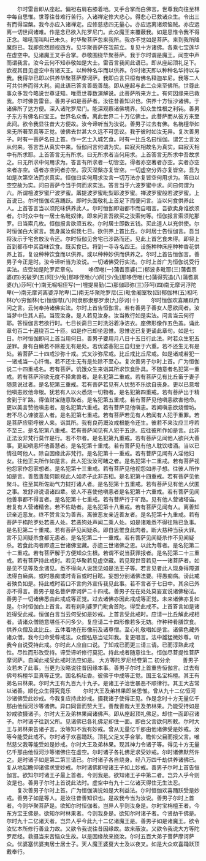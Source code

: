 <!-- { "loadSidebar": true } -->
　　尔时雷音即从座起。偏袒右肩右膝着地。叉手合掌而白佛言。世尊我向往至林中每自思惟。世尊往昔难行苦行。入诸禅定修大悲心。得悲心已救诸众生。令出三有而得涅槃。我今亦应入诸禅定。应修慈悲四无量心。亦应远离诸烦恼贼。亦应远离一切世间诸难。作是念已欲入陀罗尼门。此众魔王来覆蔽我。如是思惟令我不得正念。嗥吼而叫叫已未久。时华聚菩萨忽来我所。我亦不觉如是菩萨。来到我所降魔怨已。我即忽然顾视四方。见华聚菩萨在我前立。复见十方诸佛。各乘七宝莲华在虚空中。见诸魔王叉手合掌。恭敬围绕华聚菩萨。我于尔时谓是魔王。闻空中声而谓我言。汝今云何不知恭敬如是大士。雷音言我闻此语已。即从座起顶礼足下。欲视其目见虚空中有诸天王。以种种名华而以供养。尔时诸天即以种种名华持以与我。我得华已即以供养华聚菩萨摩诃萨。我即白言只桓有佛名释迦牟尼。我等二人可共供养而得大利。闻此语已答言善哉善哉。即从座起与此二众来至佛所。世尊此事众多我今略说世尊证知。唯愿世尊数演解说。此菩萨所来方土。有何因缘来已救我。尔时佛告雷音。善男子如是菩萨者。汝往昔善知识也。供养十方恒沙诸佛。于诸佛所了达方便。深入诸陀罗尼门。能深观察诸佛境界。知众生性根之利钝。善男子东方有佛名曰宝王。世界名众香。离此世界二十万亿佛土。此菩萨而从彼方来至此间。欲令我显往昔大方便故。汝今谛听当为汝说。善男子过去有佛。名栴檀华如来无所著至真等正觉。彼佛去世甚大久远不可思议。我于彼时如汝无异。复次善男子。时有一菩萨名曰上首。作一乞士入城乞食。时有一比丘名曰恒伽。谓乞士言汝从何来。答言吾从真实中来。恒伽问言何谓为实。曰寂灭相故名为真实。曰寂灭相中有所求耶。上首答言无有所求。曰无所求者当何用求。上首答言无所求中吾故求之。曰无所求中何用求为。答言有所求者一切皆空。得者亦空著者亦空。实者亦空来者亦空。语者亦空问者亦空。寂灭涅槃亦复皆空。一切虚空分界亦复皆空。吾为如是次第空法而求真实。恒伽曰实何用求汝言一切万法亦复皆空何用求为。答曰以空空故为实。问曰菩萨今当于何而求实法。答言当于六波罗蜜中求。问曰何谓为六。所谓檀波罗蜜尸波罗蜜。羼提波罗蜜毗梨耶波罗蜜。禅波罗蜜般若波罗蜜。上首说已。尔时恒伽欢喜踊跃。即时头面敬礼上首足下而便问言。当以何食供养此人。上首答言当以须陀味供养此人。尔时恒伽即诣都市而自唱言。吾欲卖身谁欲须者。尔时众中有一居士名毗奴律。即来问言吾欲买之汝索何等。恒伽报言索须陀那罗。曰当索几枚。恒伽报言欲须五枚。尔时居士即数五钱。买此道人以充供使。尔时恒伽白大家言。我身属汝假我七日。欲供养上首比丘。尔时居士告恒伽言。吾当将汝示于宅舍放汝令还。尔时恒伽见舍宅已涉路而还。见此上首乞食未得。即将上首到都市中买百味饮食。既买食已。将到一寺寺名四王。设施种种床座种种香花供养上首。复设种种饮食而以供养。或以种种妙供而供养之。尔时上首告恒伽言。善男子今正是时。汝今谛听当为汝说。一切诸佛受行实法。尔时上首广为恒伽说受行实法。应受如是陀罗尼章句。
　　哆侄咃(一)蒲耆禀婆(二)郁波多毗耶(三)蒲耆禀婆(四)劣破罗(五)阿[少/兔]那哆侄咃(六)阿[少/兔]那哆侄咃(七)蒲得究追(八)蒲耆禀婆(九)莎呵(十)南无啒啒侄写(一)嚏提易勤(二)那伽耶弥(三)莎呵(四)南无摩诃浮陀卑(一)南无摩诃离婆浮陀卑(二)南无华聚陀罗尼(三)毗舍阇室牧(四)郁伽林(五)袒吒林(六)穷伽林(七)恒伽噤(八)阿隶那隶那罗隶(九)莎诃(十)
　　尔时恒伽欢喜踊跃而问之言。云何奉持诸佛实法。尔时上首告恒伽言。若有善男子善女人愿欲闻者。汝当梦中住其人前。当现汝身。是人若见汝身。汝当教行如是实法。问言当云何行耶。答恒伽言若欲行时。七日长斋日三时洗浴着净洁衣。座佛形像作五色盖。诵此章句百二十遍绕百二十匝。如是作已却坐思惟。思惟讫已复更诵此章句。如是七日。尔时恒伽即问上首当用何日。善男子要用月八日十五日行此法。时若众生犯五逆罪。身有白癞若不除差无有是处。若优婆塞犯三自归至于六重。若不还生无有是处。若菩萨二十四戒沙弥十戒。式叉沙弥尼戒。比丘戒比丘尼戒。如是诸戒若犯一一诸戒当一心忏悔。若不还生无有是处除不至心。复次善男子尔时上首。广为恒伽说二十四重戒名。若有菩萨。饥饿众生来诣其所求饮食卧具。不随意者名犯第一重戒。若有菩萨淫欲无度不择禽兽者。是名犯第二重戒。若有菩萨见有比丘畜于妻子随意说过者。是名犯第三重戒。若有菩萨若见有人忧愁不乐欲自丧身。更以已意增他嗔恚败他命根。犹若有人以火悉烧一切物者。是名犯第四重戒。若有菩萨出于精舍到于旷路。得值财宝随意取者。是名犯第五重戒。若有菩萨见他嗔恚欲害他命。更以美言赞他嗔恚者。是名犯第六重戒。若有菩萨见他嗔恚。若闻嗔恚欲烧僧坊。若不尽心谏彼恶人者。是名犯第七重戒。若有菩萨若见有人若闻有人犯于重罪。若是菩萨应密呼彼人来。诣其所。我有良药溉汝戒根能令还生。彼若不来汝应三呼若不至三。是名犯第八重戒。若有菩萨闻见有人犯于五逆。应往彼所作如是言。此非正法汝非梵行莫作是行。若不尔者。是名犯第九重戒。若有菩萨见闻他人欲兴大善事。更起嗔恚坏他善慧者。是名犯第十重戒。若有菩萨见有他人耽饮嗜酒。当以已情往呵他人。除自因缘此非梵行。是名犯第十一重戒。若有菩萨见闻有人淫他妇女。往他正夫所作如是言。此人犯汝汝可睹之者。是名犯第十二重戒。若有菩萨视他怨家作怨家想者。是名犯第十三重戒。若有菩萨见他视怨如赤子想。往彼人所作如是言。善哉善哉何能视此人如赤子此非吉相。是名犯第十四重戒。若有菩萨见他聚斗。往至其所佐助气力挝打诸人者。是名犯第十五重戒。若有菩萨见有他人伏匿之事。发舒诽说语诸四辈。彼人不喜使他嗔恚者是名犯第十六重戒。若有菩萨见闻他善事都不得言者。是名犯第十七重戒。若有菩萨行于旷路。见有他人营诸塔庙。若复有人营诸精舍。若不佐助者。是名犯第十八重戒。若有菩萨见闻有人。离善知识亲近恶友。终不赞言汝为善吉。离彼恶友亲近善友者。是名犯第十九重戒。若有菩萨于栴陀罗处若恶人处。若恶狗处声闻二乘人处。如是诸难悉不得往除已急事。是名犯第二十重戒。若有菩萨见闻疑杀。即自思惟食此肉者。断大慈种当获大罪。言不见闻疑杀食都无患者。是名犯第二十一重戒。若有菩萨见闻疑杀作不见闻疑杀。若食此肉者即遗三世诸佛宝藏。亦遗三世诸佛之恩。以此为尊者。是名犯第二十二重戒。若有菩萨解于方便知众生根。若谓不说当获罪报者。是名犯第二十三重戒。若有菩萨持此戒时。若见华聚若见虚空藏。若见观世音若见一一诸菩萨者。如是见不见等及余诸见。悉不得向人说我见如是法王子等。若言见者此人现身得障道法得白癞病。或时愚痴或时青盲或时目眩。妄想分别诸佛法要。得愚痴病。谤此戒者殃负如是。持此戒时若口不言向外宣传我见此事。若不言者于七日中。其余已外亦不得言。善男子是名菩萨摩诃萨二十四戒。善男子在在处处莫妄宣说诸佛秘法。善男子一切诸佛悉由此戒成等正觉。过去诸佛亦因此戒成等正觉。未来诸佛亦复如是。尔时恒伽白上首言。若有刹利婆罗门毗舍首陀。得受此戒不。上首答言如是诸姓得受此戒。恒伽白言当云何受如是妙戒。上首言受此戒时。应请一比丘解此戒相者。请诸众僧随意堪任不问多少。复应请二十四形像若多无妨。作种种肴膳饮食。供养众僧及此比丘。五体着地在形像前及诸尊僧。至心礼敬唱如是言。诸佛色藏外诸众僧。我今归命受尊戒法。众僧弘慈当证知我。复更唱言。法中雄猛微妙尊。听我今自说受持此戒。尔时此人应自口说。了知戒已而更三请三请。已而淳熟此戒性。尽性而形改受持。谛受谛听修行莫犯。持此戒者随意往生。恒伽尽菩提性菩萨摩诃萨。自闻此戒受此戒时法应如是。
大方等陀罗尼经卷第二
初分余
　　善男子汝若未了此事。当更为汝略说往昔因缘本事。善男子尔时上首重告恒伽言。过去有佛号栴檀华至真等正觉。国名栴坛香。彼佛于中成等正觉。国王名宝栴檀。其王有弟名曰林果。尔时大王有九百九十九子。是诸王子治世暴恶不顺律行。其王大吉常以诸善。顺化众生得究竟乐
　　尔时大王及弟林果即坐思惟。曾从九十二亿恒河沙诸佛受此妙戒。今我复应持此妙戒。摄我诸子使得正见。作是念时十方无量亿千那由他恒河沙等诸佛。异口同音而赞大王。善哉善哉大王及弟林果。乃能受持如是妙戒欲摄诸子。尔时大王及弟林果闻诸佛声。即从座起顶礼佛足。却住一面即召诸子。尔时诸子往到父所。见诸佛已各礼佛足却住一面。即白父言欲何所敕。尔时大王与弟林果告诸子言。汝等知不我有妙戒。曾从无量亿千那由他诸佛受是妙戒。汝等今能受此戒不。尔时诸子欢喜踊跃。顶礼父足叉手合掌。瞻仰父目而报父言。唯然慈父我等能受如是妙戒。尔时大王及弟林果。现其神力令诸子等。得见十方无量亿千那由他恒河沙等诸佛住在虚空。尔时诸子各礼佛足求受妙戒。尔时诸佛默然许之。是时诸子如是第二第三请已。尔时诸子各自烧身。经八万四千劫供养诸佛已。复从地起瞻仰诸佛求受妙戒。尔时诸佛即授诸王子如上妙戒。善男子尔时上首告恒伽言。欲知尔时诸王子最上首者。今则我是。欲知诸王子中第二者。岂异人乎今则汝是也。善男子尔时上首说此法时。虚空中有九十二亿诸天得住无生法忍。
　　复次善男子尔时上首。广为恒伽演说如是大利益法。尔时恒伽欢喜踊跃受是妙戒。善男子如是等人。是汝往昔善知识也。是故我今当为汝说。善男子尔时上首者。今则华聚菩萨是。欲知尔时恒伽者。岂异人乎则汝身是。尔时宝栴檀王者。今东方宝王佛是。欲知尔时林果者。今则我身是。欲知尔时诸子者。今贤劫千佛是。尔时九十二亿诸天者。岂异人乎今此九十二亿诸魔王是。善男子如是诸魔王。欲令汝忆本所修行善业力故。又欲令我说往昔因缘故。故来蔽汝。又欲令我说大方等陀罗尼经。救摄当来苦恼众生故。以是因缘故来娆汝。尔时五百大弟子菩萨摩诃萨众。优婆塞优婆夷居士居士子。天人魔王婆蓃大士及以夜叉。如是大众欢喜踊跃顶戴奉行。
